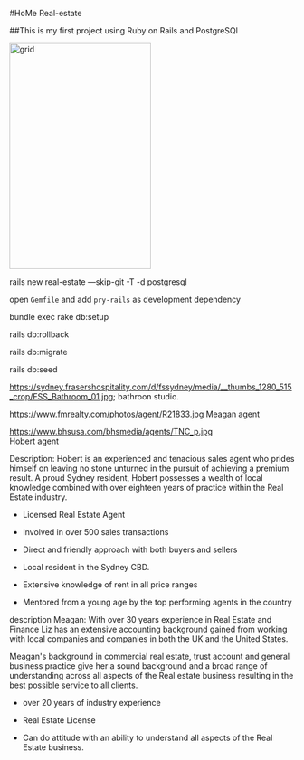 #HoMe Real-estate

##This is my first project using Ruby on Rails and PostgreSQl

<img src="Screen Shot 2019-07-11 at 11.37.06 am.png" alt="grid" Width="250" height="400"/> 















rails new real-estate —skip-git -T  -d postgresql

open `Gemfile` and add `pry-rails` as development dependency

bundle exec rake db:setup

rails db:rollback

rails db:migrate

rails db:seed


https://sydney.frasershospitality.com/d/fssydney/media/__thumbs_1280_515_crop/FSS_Bathroom_01.jpg; bathroon studio. 

https://www.fmrealty.com/photos/agent/R21833.jpg
Meagan agent

https://www.bhsusa.com/bhsmedia/agents/TNC_p.jpg  
Hobert agent

Description:
Hobert is an experienced and tenacious sales agent who prides himself on leaving no stone unturned in the pursuit of achieving a premium result. A proud Sydney resident, Hobert possesses a wealth of local knowledge combined with over eighteen years of practice within the Real Estate industry.

- Licensed Real Estate Agent

- Involved in over 500 sales transactions

- Direct and friendly approach with both buyers and sellers

- Local resident in the Sydney CBD. 

- Extensive knowledge of rent in all price ranges

- Mentored from a young age by the top performing agents in the country


description Meagan: 
With over 30 years experience in Real Estate and Finance Liz has an extensive accounting background gained from working with local companies and companies in both the UK and the United States.

Meagan's background in commercial real estate, trust account and general business practice give her a sound background and a broad range of understanding across all aspects of the Real estate business resulting in the best possible service to all clients.

- over 20 years of industry experience

- Real Estate License

- Can do attitude with an ability to understand all aspects of the Real Estate business.